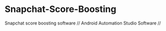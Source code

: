 # Snapchat-Score-Boosting
Snapchat score boosting software // Android Automation Studio Software //

